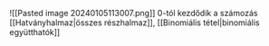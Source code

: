 ![[Pasted image 20240105113007.png]]
0-tól kezdődik a számozás
[[Hatványhalmaz|összes részhalmaz]], [[Binomiális tétel|binomiális együtthatók]]
